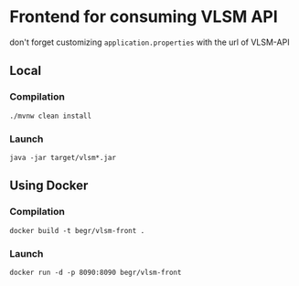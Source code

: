 # Frontend for consuming VLSM API

don't forget customizing ``application.properties`` with the url of VLSM-API

## Local
### Compilation

```
./mvnw clean install
```

### Launch
```
java -jar target/vlsm*.jar
```

## Using Docker

### Compilation

```
docker build -t begr/vlsm-front .
```

### Launch

```
docker run -d -p 8090:8090 begr/vlsm-front 
```

